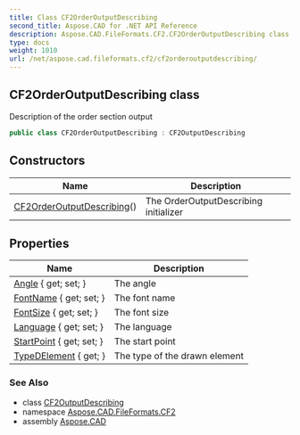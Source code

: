 ```yaml
---
title: Class CF2OrderOutputDescribing
second_title: Aspose.CAD for .NET API Reference
description: Aspose.CAD.FileFormats.CF2.CF2OrderOutputDescribing class. Description of the order section output
type: docs
weight: 1010
url: /net/aspose.cad.fileformats.cf2/cf2orderoutputdescribing/
---
```

## CF2OrderOutputDescribing class

Description of the order section output

```csharp
public class CF2OrderOutputDescribing : CF2OutputDescribing
```

## Constructors

| Name | Description |
| --- | --- |
| [CF2OrderOutputDescribing](cf2orderoutputdescribing/)() | The OrderOutputDescribing initializer |

## Properties

| Name | Description |
| --- | --- |
| [Angle](../../aspose.cad.fileformats.cf2/cf2outputdescribing/angle/) { get; set; } | The angle |
| [FontName](../../aspose.cad.fileformats.cf2/cf2outputdescribing/fontname/) { get; set; } | The font name |
| [FontSize](../../aspose.cad.fileformats.cf2/cf2outputdescribing/fontsize/) { get; set; } | The font size |
| [Language](../../aspose.cad.fileformats.cf2/cf2orderoutputdescribing/language/) { get; set; } | The language |
| [StartPoint](../../aspose.cad.fileformats.cf2/cf2drawnelement/startpoint/) { get; set; } | The start point |
| [TypeDElement](../../aspose.cad.fileformats.cf2/cf2drawnelement/typedelement/) { get; } | The type of the drawn element |

### See Also

* class [CF2OutputDescribing](../cf2outputdescribing/)
* namespace [Aspose.CAD.FileFormats.CF2](../../aspose.cad.fileformats.cf2/)
* assembly [Aspose.CAD](../../)


